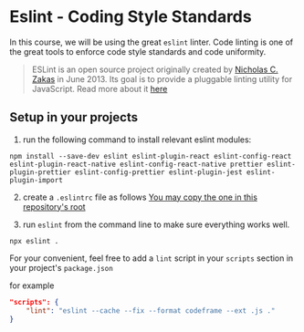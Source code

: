 # Eslint - Coding Style Standards

In  this course, we will be using the great `eslint` linter. Code linting is one of the great tools to enforce code style standards and code uniformity.

> ESLint is an open source project originally created by [Nicholas C. Zakas](http://nczonline.net/) in June 2013. Its goal is to provide a pluggable linting utility for JavaScript. Read more about it [here](https://eslint.org/)

## Setup in your projects
1. run the following command to install relevant eslint modules:
```
npm install --save-dev eslint eslint-plugin-react eslint-config-react eslint-plugin-react-native eslint-config-react-native prettier eslint-plugin-prettier eslint-config-prettier eslint-plugin-jest eslint-plugin-import
```
2. create a `.eslintrc` file as follows
[You may copy the one in this repository's root](https://raw.githubusercontent.com/zivl/mobile-app-development-s21/master/.eslintrc)

3. run `eslint` from the command line to make sure everything works well.
```
npx eslint .
```

For your convenient, feel free to add a `lint` script in your `scripts` section in your project's `package.json`

for example
```json
"scripts": {
    "lint": "eslint --cache --fix --format codeframe --ext .js ."
}
```
